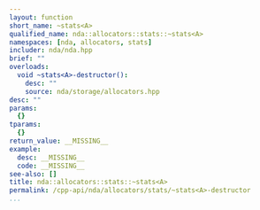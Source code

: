 ```yaml
---
layout: function
short_name: ~stats<A>
qualified_name: nda::allocators::stats::~stats<A>
namespaces: [nda, allocators, stats]
includer: nda/nda.hpp
brief: ""
overloads:
  void ~stats<A>-destructor():
    desc: ""
    source: nda/storage/allocators.hpp
desc: ""
params:
  {}
tparams:
  {}
return_value: __MISSING__
example:
  desc: __MISSING__
  code: __MISSING__
see-also: []
title: nda::allocators::stats::~stats<A>
permalink: /cpp-api/nda/allocators/stats/~stats<A>-destructor
...
```



